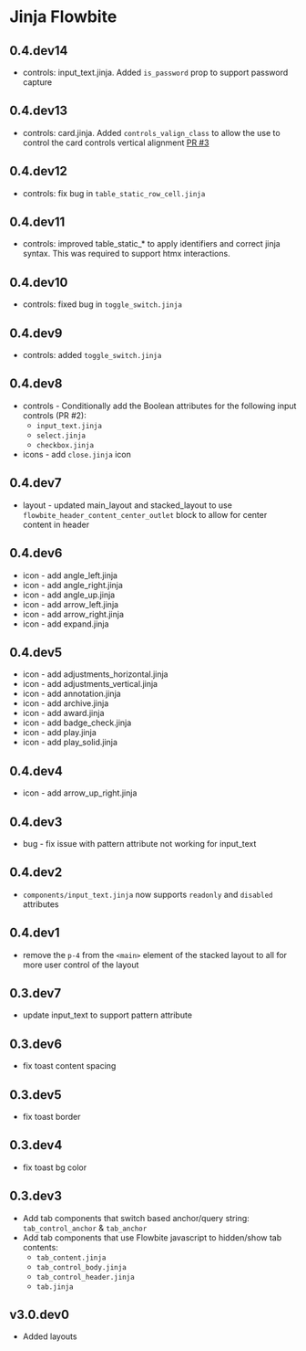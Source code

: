 # Jinja Flowbite

## 0.4.dev14

- controls: input_text.jinja. Added `is_password` prop to support password capture

## 0.4.dev13

- controls: card.jinja. Added `controls_valign_class` to allow the use to control the card controls vertical alignment [PR #3](https://github.com/tschaffter/jinja-flowbite/pull/3)

## 0.4.dev12

- controls: fix bug in `table_static_row_cell.jinja`

## 0.4.dev11

- controls: improved table_static_* to apply identifiers and correct jinja syntax. This was required
  to support htmx interactions.

## 0.4.dev10

- controls: fixed bug in `toggle_switch.jinja`

## 0.4.dev9

- controls: added `toggle_switch.jinja`

## 0.4.dev8

- controls - Conditionally add the Boolean attributes for the following input controls (PR #2):
  - `input_text.jinja`
  - `select.jinja`
  - `checkbox.jinja`
- icons - add `close.jinja` icon

## 0.4.dev7

- layout - updated main_layout and stacked_layout to use `flowbite_header_content_center_outlet` block to allow for center content in header

## 0.4.dev6

- icon - add angle_left.jinja
- icon - add angle_right.jinja
- icon - add angle_up.jinja
- icon - add arrow_left.jinja
- icon - add arrow_right.jinja
- icon - add expand.jinja

## 0.4.dev5

- icon - add adjustments_horizontal.jinja
- icon - add adjustments_vertical.jinja
- icon - add annotation.jinja
- icon - add archive.jinja
- icon - add award.jinja
- icon - add badge_check.jinja
- icon - add play.jinja
- icon - add play_solid.jinja

## 0.4.dev4

- icon - add arrow_up_right.jinja

## 0.4.dev3

- bug - fix issue with pattern attribute not working for input_text

## 0.4.dev2

- `components/input_text.jinja` now supports `readonly` and `disabled` attributes

## 0.4.dev1

- remove the `p-4` from the `<main>` element of the stacked layout to all for more user control of the layout

## 0.3.dev7

- update input_text to support pattern attribute
  
## 0.3.dev6

- fix toast content spacing

## 0.3.dev5

- fix toast border

## 0.3.dev4

- fix toast bg color

## 0.3.dev3

- Add tab components that switch based anchor/query string: `tab_control_anchor` & `tab_anchor`
- Add tab components that use Flowbite javascript to hidden/show tab contents:
  - `tab_content.jinja`
  - `tab_control_body.jinja`
  - `tab_control_header.jinja`
  - `tab.jinja`

## v3.0.dev0

- Added layouts
